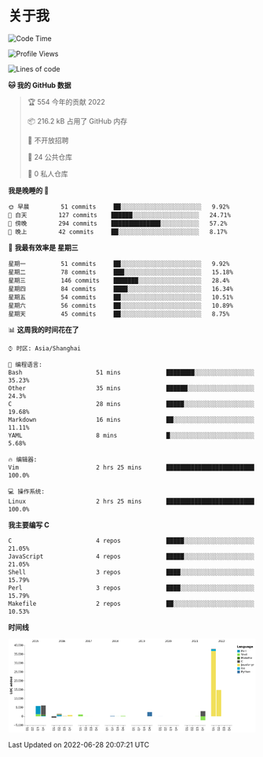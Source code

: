 # 关于我

<!--START_SECTION:waka-->
![Code Time](http://img.shields.io/badge/Code%20Time-0%20secs-blue)

![Profile Views](http://img.shields.io/badge/%E4%B8%AA%E4%BA%BA%E5%B0%81%E9%9D%A2%E8%A7%82%E7%9C%8B%E6%AC%A1%E6%95%B0-2-blue)

![Lines of code](https://img.shields.io/badge/%E4%BB%8E%E3%80%8C%E4%BD%A0%E5%A5%BD%E4%B8%96%E7%95%8C%E3%80%8D%E6%88%91%E5%B7%B2%E7%BB%8F%E5%86%99%E4%BA%86-71%20Thousand%20%E8%A1%8C%E4%BB%A3%E7%A0%81-blue)

**🐱 我的 GitHub 数据** 

> 🏆 554 今年的贡献 2022
 > 
> 📦 216.2 kB 占用了 GitHub 内存 
 > 
> 🚫 不开放招聘
 > 
> 📜 24 公共仓库 
 > 
> 🔑 0 私人仓库  
 > 
**我是晚睡的 🦉** 

```text
🌞 早晨         51 commits     ██░░░░░░░░░░░░░░░░░░░░░░░   9.92% 
🌆 白天         127 commits    ██████░░░░░░░░░░░░░░░░░░░   24.71% 
🌃 傍晚         294 commits    ██████████████░░░░░░░░░░░   57.2% 
🌙 晚上         42 commits     ██░░░░░░░░░░░░░░░░░░░░░░░   8.17%

```
📅 **我最有效率是 星期三** 

```text
星期一          51 commits     ██░░░░░░░░░░░░░░░░░░░░░░░   9.92% 
星期二          78 commits     ███░░░░░░░░░░░░░░░░░░░░░░   15.18% 
星期三          146 commits    ███████░░░░░░░░░░░░░░░░░░   28.4% 
星期四          84 commits     ████░░░░░░░░░░░░░░░░░░░░░   16.34% 
星期五          54 commits     ██░░░░░░░░░░░░░░░░░░░░░░░   10.51% 
星期六          56 commits     ██░░░░░░░░░░░░░░░░░░░░░░░   10.89% 
星期天          45 commits     ██░░░░░░░░░░░░░░░░░░░░░░░   8.75%

```


📊 **这周我的时间花在了** 

```text
⌚︎ 时区: Asia/Shanghai

💬 编程语言: 
Bash                     51 mins             ████████░░░░░░░░░░░░░░░░░   35.23% 
Other                    35 mins             ██████░░░░░░░░░░░░░░░░░░░   24.3% 
C                        28 mins             █████░░░░░░░░░░░░░░░░░░░░   19.68% 
Markdown                 16 mins             ██░░░░░░░░░░░░░░░░░░░░░░░   11.11% 
YAML                     8 mins              █░░░░░░░░░░░░░░░░░░░░░░░░   5.68%

🔥 编辑器: 
Vim                      2 hrs 25 mins       █████████████████████████   100.0%

💻 操作系统: 
Linux                    2 hrs 25 mins       █████████████████████████   100.0%

```

**我主要编写 C** 

```text
C                        4 repos             █████░░░░░░░░░░░░░░░░░░░░   21.05% 
JavaScript               4 repos             █████░░░░░░░░░░░░░░░░░░░░   21.05% 
Shell                    3 repos             ████░░░░░░░░░░░░░░░░░░░░░   15.79% 
Perl                     3 repos             ████░░░░░░░░░░░░░░░░░░░░░   15.79% 
Makefile                 2 repos             ██░░░░░░░░░░░░░░░░░░░░░░░   10.53%

```


**时间线**

![Chart not found](https://raw.githubusercontent.com/Arondight/Arondight/master/charts/bar_graph.png) 


 Last Updated on 2022-06-28 20:07:21 UTC
<!--END_SECTION:waka-->
